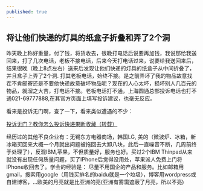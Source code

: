 ```yaml
---
published: true
---
```


## 将让他们快递的灯具的纸盒子折叠和弄了2个洞

   昨天晚上称好重量，付了钱，将货收去，很晚打电话后说要再加钱，我说那给我送回来，打了几次电话，老板不接电话，后来今天打电话过来，说要给我送回来后，结果很晚（晚上8点左右）送来后发现让他们快递的灯具的纸盒子从中间折叠了，并且盒子上弄了2个洞. 打其老板电话，始终不接。是之前弄坏了我的物品故意找茬不肯邮寄还是不要他快递故意破坏物品呢？现在的人心太坏，损坏别人几百元的物品，就溜之大吉，打电话不接。老板电话打不通，上海圆通总部投诉电话也打不通021-69777888,在其官方页面上填写投诉建议，也毫无反应。
   
   看来是投诉无门啊，查了一下，看来类似遭遇的不少：
   
   [投诉无门？教你怎么投诉快递果断收藏（转载）](http://bbs.taobao.com/catalog/thread/567766-255511213.htm)
   
   经历过的其他不良企业有：无锡东方电器商场，韩国LG, 美的（微波炉、冰箱，新冰箱买回来大概一个月就出问题被拖回去大卸八块，此后一直噪音不断，几周前终于处理了），反观IBM,苹果，不但质量好，服务也好。买过2个IBM Thinpad从来就没有出现任何质量问题，买了IPhone后觉得没用处，苹果派人免费上门将IPhone收回去了。学会的经验是： 尽量不用国企的产品和服务。比如邮箱用gmail，搜索用google（用钱买排名的baidu就是一个垃圾），博客用wordpress或自建博客，...欧美的月亮就是比亚洲的亮(亚洲有雾霭遮蔽了月亮，所以不亮) 